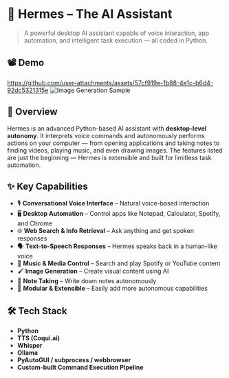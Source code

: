# 🤖 Hermes – The AI Assistant

> A powerful desktop AI assistant capable of voice interaction, app automation, and intelligent task execution — all coded in Python.

## 📽️ Demo
<!-- Insert video demo link or embed here -->


https://github.com/user-attachments/assets/57cf919e-1b88-4e1c-b6d4-92dc5321315e
![Image Generation Sample](https://github.com/user-attachments/assets/366fc60b-710b-41f3-9c7a-320e13cc3da3)


## 🧠 Overview
Hermes is an advanced Python-based AI assistant with **desktop-level autonomy**. It interprets voice commands and autonomously performs actions on your computer — from opening applications and taking notes to finding videos, playing music, and even drawing images. The features listed are just the beginning — Hermes is extensible and built for limitless task automation.

## ✨ Key Capabilities
- 🎙️ **Conversational Voice Interface** – Natural voice-based interaction
- 🖥️ **Desktop Automation** – Control apps like Notepad, Calculator, Spotify, and Chrome
- 🌐 **Web Search & Info Retrieval** – Ask anything and get spoken responses
- 🗣️ **Text-to-Speech Responses** – Hermes speaks back in a human-like voice
- 🎵 **Music & Media Control** – Search and play Spotify or YouTube content
- 🖌️ **Image Generation** – Create visual content using AI
- 📝 **Note Taking** – Write down notes autonomously
- 🔁 **Modular & Extensible** – Easily add more autonomous capabilities

## 🛠️ Tech Stack
- **Python**
- **TTS (Coqui.ai)**
- **Whisper**
- **Ollama**
- **PyAutoGUI / subprocess / webbrowser**
- **Custom-built Command Execution Pipeline**
